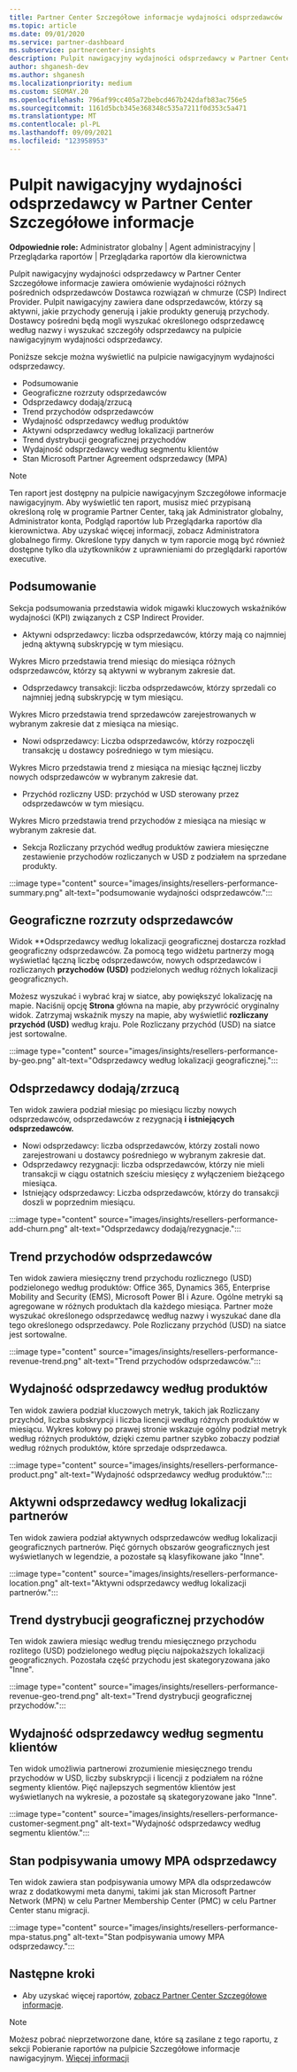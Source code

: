 ```yaml
---
title: Partner Center Szczegółowe informacje wydajności odsprzedawców
ms.topic: article
ms.date: 09/01/2020
ms.service: partner-dashboard
ms.subservice: partnercenter-insights
description: Pulpit nawigacyjny wydajności odsprzedawcy w Partner Center Szczegółowe informacje zawiera omówienie wydajności różnych pośrednich odsprzedawców Dostawca rozwiązań w chmurze (CSP) Indirect Provider.
author: shganesh-dev
ms.author: shganesh
ms.localizationpriority: medium
ms.custom: SEOMAY.20
ms.openlocfilehash: 796af99cc405a72bebcd467b242dafb83ac756e5
ms.sourcegitcommit: 1161d5bcb345e368348c535a7211f0d353c5a471
ms.translationtype: MT
ms.contentlocale: pl-PL
ms.lasthandoff: 09/09/2021
ms.locfileid: "123958953"
---
```

# <a name="reseller-performance-dashboard-in-partner-center-insights"></a>Pulpit nawigacyjny wydajności odsprzedawcy w Partner Center Szczegółowe informacje

**Odpowiednie role:** Administrator globalny | Agent administracyjny | Przeglądarka raportów | Przeglądarka raportów dla kierownictwa

Pulpit nawigacyjny wydajności odsprzedawcy w Partner Center Szczegółowe informacje zawiera omówienie wydajności różnych pośrednich odsprzedawców Dostawca rozwiązań w chmurze (CSP) Indirect Provider. Pulpit nawigacyjny zawiera dane odsprzedawców, którzy są aktywni, jakie przychody generują i jakie produkty generują przychody. Dostawcy pośredni będą mogli wyszukać określonego odsprzedawcę według nazwy i wyszukać szczegóły odsprzedawcy na pulpicie nawigacyjnym wydajności odsprzedawcy.

Poniższe sekcje można wyświetlić na pulpicie nawigacyjnym wydajności odsprzedawcy.

- Podsumowanie
- Geograficzne rozrzuty odsprzedawców
- Odsprzedawcy dodają/zrzucą 
- Trend przychodów odsprzedawców 
- Wydajność odsprzedawcy według produktów
- Aktywni odsprzedawcy według lokalizacji partnerów
- Trend dystrybucji geograficznej przychodów
- Wydajność odsprzedawcy według segmentu klientów
- Stan Microsoft Partner Agreement odsprzedawcy (MPA)

 > [!NOTE]
 > Ten raport jest dostępny na pulpicie nawigacyjnym Szczegółowe informacje nawigacyjnym. Aby wyświetlić ten raport, musisz mieć przypisaną określoną rolę w programie Partner Center, taką jak Administrator globalny, Administrator konta, Podgląd raportów lub Przeglądarka raportów dla kierownictwa. Aby uzyskać więcej informacji, zobacz Administratora globalnego firmy. Określone typy danych w tym raporcie mogą być również dostępne tylko dla użytkowników z uprawnieniami do przeglądarki raportów executive.

## <a name="summary"></a>Podsumowanie

Sekcja podsumowania przedstawia widok migawki kluczowych wskaźników wydajności (KPI) związanych z CSP Indirect Provider.

- Aktywni odsprzedawcy: liczba odsprzedawców, którzy mają co najmniej jedną aktywną subskrypcję w tym miesiącu.

Wykres Micro przedstawia trend miesiąc do miesiąca różnych odsprzedawców, którzy są aktywni w wybranym zakresie dat.

- Odsprzedawcy transakcji: liczba odsprzedawców, którzy sprzedali co najmniej jedną subskrypcję w tym miesiącu. 

Wykres Micro przedstawia trend sprzedawców zarejestrowanych w wybranym zakresie dat z miesiąca na miesiąc.

- Nowi odsprzedawcy: Liczba odsprzedawców, którzy rozpoczęli transakcję u dostawcy pośredniego w tym miesiącu. 

Wykres Micro przedstawia trend z miesiąca na miesiąc łącznej liczby nowych odsprzedawców w wybranym zakresie dat.

- Przychód rozliczny USD: przychód w USD sterowany przez odsprzedawców w tym miesiącu. 

Wykres Micro przedstawia trend przychodów z miesiąca na miesiąc w wybranym zakresie dat.

- Sekcja Rozliczany przychód według produktów zawiera miesięczne zestawienie przychodów rozliczanych w USD z podziałem na sprzedane produkty. 

:::image type="content" source="images/insights/resellers-performance-summary.png" alt-text="podsumowanie wydajności odsprzedawców.":::

## <a name="geographical-spread-of-resellers"></a>Geograficzne rozrzuty odsprzedawców

Widok **Odsprzedawcy według lokalizacji geograficznej dostarcza rozkład geograficzny odsprzedawców. Za pomocą tego widżetu partnerzy mogą wyświetlać łączną liczbę odsprzedawców, nowych odsprzedawców i rozliczanych **przychodów (USD)** podzielonych według różnych lokalizacji geograficznych.

Możesz wyszukać i wybrać kraj w siatce, aby powiększyć lokalizację na mapie. Naciśnij opcję **Strona** główna na mapie, aby przywrócić oryginalny widok. Zatrzymaj wskaźnik myszy na mapie, aby wyświetlić **rozliczany przychód (USD)** według kraju. Pole Rozliczany przychód (USD) na siatce jest sortowalne.

:::image type="content" source="images/insights/resellers-performance-by-geo.png" alt-text="Odsprzedawcy według lokalizacji geograficznej.":::

## <a name="resellers-addchurns"></a>Odsprzedawcy dodają/zrzucą

Ten widok zawiera podział miesiąc po miesiącu liczby nowych odsprzedawców, odsprzedawców z rezygnacją **i** **istniejących odsprzedawców.** 

- Nowi odsprzedawcy: liczba odsprzedawców, którzy zostali nowo zarejestrowani u dostawcy pośredniego w wybranym zakresie dat.
- Odsprzedawcy rezygnacji: liczba odsprzedawców, którzy nie mieli transakcji w ciągu ostatnich sześciu miesięcy z wyłączeniem bieżącego miesiąca.
- Istniejący odsprzedawcy: Liczba odsprzedawców, którzy do transakcji doszli w poprzednim miesiącu.

:::image type="content" source="images/insights/resellers-performance-add-churn.png" alt-text="Odsprzedawcy dodają/rezygnacje.":::

## <a name="resellers-revenue-trend"></a>Trend przychodów odsprzedawców 

Ten widok zawiera miesięczny trend przychodu rozlicznego (USD) podzielonego według produktów: Office 365, Dynamics 365, Enterprise Mobility and Security (EMS), Microsoft Power BI i Azure. Ogólne metryki są agregowane w różnych produktach dla każdego miesiąca. Partner może wyszukać określonego odsprzedawcę według nazwy i wyszukać dane dla tego określonego odsprzedawcy. Pole Rozliczany przychód (USD) na siatce jest sortowalne.

:::image type="content" source="images/insights/resellers-performance-revenue-trend.png" alt-text="Trend przychodów odsprzedawców.":::

## <a name="reseller-performance-by-products"></a>Wydajność odsprzedawcy według produktów

Ten widok zawiera podział kluczowych metryk, takich jak Rozliczany przychód, liczba subskrypcji i liczba licencji według różnych produktów w miesiącu. Wykres kołowy po prawej stronie wskazuje ogólny podział metryk według różnych produktów, dzięki czemu partner szybko zobaczy podział według różnych produktów, które sprzedaje odsprzedawca.

:::image type="content" source="images/insights/resellers-performance-product.png" alt-text="Wydajność odsprzedawcy według produktów.":::

## <a name="active-resellers-by-partner-locations"></a>Aktywni odsprzedawcy według lokalizacji partnerów

Ten widok zawiera podział aktywnych odsprzedawców według lokalizacji geograficznych partnerów. Pięć górnych obszarów geograficznych jest wyświetlanych w legendzie, a pozostałe są klasyfikowane jako "Inne".

:::image type="content" source="images/insights/resellers-performance-location.png" alt-text="Aktywni odsprzedawcy według lokalizacji partnerów.":::

## <a name="revenue-geo-distribution-trend"></a>Trend dystrybucji geograficznej przychodów

Ten widok zawiera miesiąc według trendu miesięcznego przychodu rozlitego (USD) podzielonego według pięciu najpokaższych lokalizacji geograficznych.  Pozostała część przychodu jest skategoryzowana jako "Inne".

:::image type="content" source="images/insights/resellers-performance-revenue-geo-trend.png" alt-text="Trend dystrybucji geograficznej przychodów.":::

## <a name="reseller-performance-by-customer-segment"></a>Wydajność odsprzedawcy według segmentu klientów

Ten widok umożliwia partnerowi zrozumienie miesięcznego trendu przychodów w USD, liczby subskrypcji i licencji z podziałem na różne segmenty klientów. Pięć najlepszych segmentów klientów jest wyświetlanych na wykresie, a pozostałe są skategoryzowane jako "Inne".

:::image type="content" source="images/insights/resellers-performance-customer-segment.png" alt-text="Wydajność odsprzedawcy według segmentu klientów.":::

## <a name="reseller-mpa-signing-status"></a>Stan podpisywania umowy MPA odsprzedawcy

Ten widok zawiera stan podpisywania umowy MPA dla odsprzedawców wraz z dodatkowymi meta danymi, takimi jak stan Microsoft Partner Network (MPN) w celu Partner Membership Center (PMC) w celu Partner Center stanu migracji.

:::image type="content" source="images/insights/resellers-performance-mpa-status.png" alt-text="Stan podpisywania umowy MPA odsprzedawcy.":::

## <a name="next-steps"></a>Następne kroki

- Aby uzyskać więcej raportów, [zobacz Partner Center Szczegółowe informacje](partner-center-insights.md).

>[!NOTE] 
> Możesz pobrać nieprzetworzone dane, które są zasilane z tego raportu, z sekcji Pobieranie raportów na pulpicie Szczegółowe informacje nawigacyjnym. [Więcej informacji](insights-download-reports.md) 
